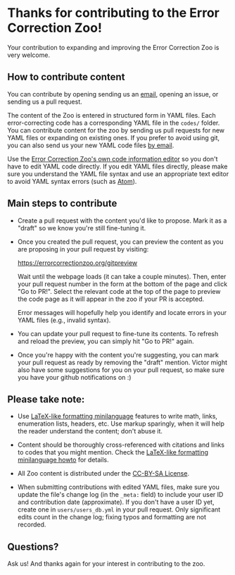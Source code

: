 # Thanks for contributing to the Error Correction Zoo!

Your contribution to expanding and improving the Error Correction Zoo is very
welcome.


## How to contribute content

You can contribute by opening sending us an [email][eczooemail], opening an
issue, or sending us a pull request.

The content of the Zoo is entered in structured form in YAML files.  Each
error-correcting code has a corresponding YAML file in the `codes/` folder.  You
can contribute content for the zoo by sending us pull requests for new YAML
files or expanding on existing ones. If you prefer to avoid using git, you can
also send us your new YAML code files [by email][eczooemail].

Use the [Error Correction Zoo's own code information editor][eczooedit] so you
don't have to edit YAML code directly.  If you edit YAML files directly, please
make sure you understand the YAML file syntax and use an appropriate text editor
to avoid YAML syntax errors (such as [Atom][atomurl]).


## Main steps to contribute

- Create a pull request with the content you'd like to propose.  Mark it as
  a "draft" so we know you're still fine-tuning it.

- Once you created the pull request, you can preview the content as you are
  proposing in your pull request by visiting:

  https://errorcorrectionzoo.org/gitpreview

  Wait until the webpage loads (it can take a couple minutes).  Then, enter
  your pull request number in the form at the bottom of the page and click
  "Go to PR!".  Select the relevant code at the top of the page to preview
  the code page as it will appear in the zoo if your PR is accepted.

  Error messages will hopefully help you identify and locate errors in
  your YAML files (e.g., invalid syntax).

- You can update your pull request to fine-tune its contents.  To refresh
  and reload the preview, you can simply hit "Go to PR!" again.

- Once you're happy with the content you're suggesting, you can mark your
  pull request as ready by removing the "draft" mention.  Victor might
  also have some suggestions for you on your pull request, so make sure
  you have your github notifications on :)


## Please take note:

- Use [LaTeX-like formatting minilanguage][eczooflm] features to write math,
  links, enumeration lists, headers, etc. Use markup sparingly, when it will
  help the reader understand the content; don't abuse it.

- Content should be thoroughly cross-referenced with citations and links to
  codes that you might mention. Check the [LaTeX-like formatting minilanguage
  howto][eczooflm] for details.

- All Zoo content is distributed under the [CC-BY-SA License][cc-by-sa-license].

- When submitting contributions with edited YAML files, make sure you update the
  file's change log (in the `_meta:` field) to include your user ID and
  contribution date (approximate).  If you don't have a user ID yet, create one
  in `users/users_db.yml` in your pull request.  Only significant edits count
  in the change log; fixing typos and formatting are not recorded.


## Questions?

Ask us! And thanks again for your interest in contributing to the zoo.


[eczooemail]: mailto:errorcorrectionzoo@XXXXXX?subject=code%20data&body=Please%20replace%20'@XXXXXX'%20in%20the%20email%20address%20by%20'@gmail.com'.%20Thanks%20for%20your%20message!

[eczooflm]: https://github.com/errorcorrectionzoo/eczoo_sitegen/blob/main/flm_howto.md

[eczooedit]: https://errorcorrectionzoo.org/edit_code

[atomurl]: https://atom.io/

[cc-by-sa-license]: https://creativecommons.org/licenses/by-sa/4.0/
